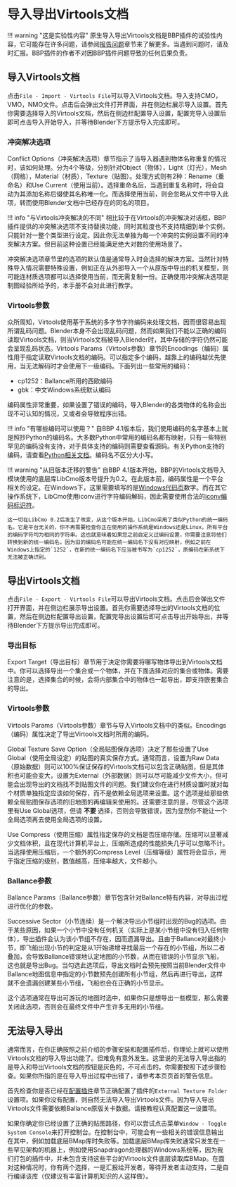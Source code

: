 # 导入导出Virtools文档

!!! warning "这是实验性内容"
    原生导入导出Virtools文档是BBP插件的试验性内容，它可能存在许多问题，请参阅[报告问题](./report-bugs.md)章节来了解更多。当遇到问题时，请及时汇报。BBP插件的作者不对因BBP插件问题导致的任何后果负责。

## 导入Virtools文档

点击`File - Import - Virtools File`可以导入Virtools文档。导入支持CMO，VMO，NMO文件。点击后会弹出文件打开界面，并在侧边栏展示导入设置。首先你需要选择导入的Virtools文档，然后在侧边栏配置导入设置，配置完导入设置后即可点击导入开始导入，并等待Blender下方提示导入完成即可。

### 冲突解决选项

Conflict Options（冲突解决选项）章节指示了当导入器遇到物体名称重复的情况时，该如何处理。分为4个等级，分别针对Object（物体），Light（灯光），Mesh（网格），Material（材质），Texture（贴图）。处理方式则有2种：Rename（重命名）和Use Current（使用当前）。选择重命名后，当遇到重复名称时，将会自动为其添加名称后缀使其名称唯一化。而选择使用当前，则会忽略从文件中导入此项，转而使用Blender文档中已经存在的同名的项目。

!!! info "与Virtools冲突解决的不同"
    相比较于在Virtools的冲突解决对话框，BBP插件提供的冲突解决选项不支持替换功能，同时其粒度也不支持精细到单个实例，只能针对一整个类型进行设定。因此你无法单独为每一个冲突的实例设置不同的冲突解决方案。但目前这种设置已经能满足绝大对数的使用场景了。

冲突解决选项章节里的选项的默认值是通常导入时会选择的解决方案。当然针对特殊导入情况需要特殊设置，例如正在从外部导入一个从原版中导出的机关模型，则可能连材质选项都可以选择使用当前，而无需复制一份。正确使用冲突解决选项是制图经验所给予的，本手册不会对此进行教学。

### Virtools参数

众所周知，Virtools使用基于系统的多字节字符编码来处理文档，因而很容易出现所谓乱码问题。Blender本身不会出现乱码问题，然而如果我们不能以正确的编码读取Virtools文档，则当Virtools文档被导入Blender时，其中存储的字符仍然可能会呈现乱码状态。Virtools Params（Virtools参数）章节的Encodings（编码）属性用于指定读取Virtools文档的编码。可以指定多个编码，越靠上的编码越优先使用，当无法解码时才会使用下一级编码。下面列出一些常用的编码：

* cp1252：Ballance所用的西欧编码
* gbk：中文Windows系统默认编码

编码属性非常重要，如果设置了错误的编码，导入Blender的各类物体的名称会出现不可认知的情况，又或者会导致程序出错。

!!! info "有哪些编码可以使用？"
    自BBP 4.1版本后，我们使用编码的名字基本上就是照抄Python的编码名。大多数Python中常用的编码名都有映射，只有一些特别罕见的编码没有支持，对于具体支持的编码则需要查看源码。有关Python支持的编码，请查看[Python相关文档](https://docs.python.org/3/library/codecs.html#standard-encodings)。编码名不区分大小写。

!!! warning "从旧版本迁移的警告"
    自BBP 4.1版本开始，BBP的Virtools文档导入模块使用的底层库LibCmo版本号提升为0.2。在此版本前，编码属性是一个平台相关的设定。在Windows下，这里需要填写的是[Windows代码页](https://learn.microsoft.com/en-us/windows/win32/intl/code-page-identifiers)数字。而在其它操作系统下，LibCmo使用iconv进行字符编码解码，因此需要使用合法的[iconv编码标识符](https://www.gnu.org/software/libiconv/)。

    这一切在LibCmo 0.2后发生了改变，从这个版本开始，LibCmo采用了类似Python的统一编码名。它是平台无关的，你不再需要检查你正在使用的操作系统是Windows还是Linux，所有平台的编码字符均为相同的字符串。这也就意味着如果您之前自定义过编码设置，你需要注意将他们转换到新的统一编码名，因为旧的编码名可能在统一编码名下没有对应映射，例如之前在Windows上指定的`1252`，在新的统一编码名下应当被书写为`cp1252`，原编码在新系统下无法被正确识别。

## 导出Virtools文档

点击`File - Export - Virtools File`可以导出Virtools文档。点击后会弹出文件打开界面，并在侧边栏展示导出设置。首先你需要选择导出的Virtools文档的位置，然后在侧边栏配置导出设置，配置完导出设置后即可点击导出开始导出，并等待Blender下方提示导出完成即可。

### 导出目标

Export Target（导出目标）章节用于决定你需要将哪写物体导出到Virtools文档中。你可以选择导出一个集合或一个物体，并在下面选择对应的集合或物体。需要注意的是，选择集合的时候，会将内部集合中的物体也一起导出，即支持嵌套集合的导出。

### Virtools参数

Virtools Params（Virtools参数）章节与导入Virtools文档中的类似。Encodings（编码）属性决定了导出Virtools文档时所用的编码。

Global Texture Save Option（全局贴图保存选项）决定了那些设置了Use Global（使用全局设定）的贴图的真实保存方式。通常而言，设置为Raw Data（原始数据）则可以100%保证保存的Virtools文档可以包含正确贴图，但是其体积也可能会变大，设置为External（外部数据）则可以尽可能减少文件大小，但可能会出现导出的文档找不到贴图文件的问题。我们建议你在进行材质设置时就对每个材质单独指定应该如何保存，而不是依赖全局选项来设置。这个选项是给那些依赖全局贴图保存选项的旧地图的再编辑来使用的。还需要注意的是，尽管这个选项里有Use Global选项，但请 **不要** 选择，否则会导致错误，因为显然你不能让一个全局选项再去使用全局选项的设置。

Use Compress（使用压缩）属性指定保存的文档是否压缩存储。压缩可以显著减少文档体积，且在现代计算机平台上，压缩所造成的性能损失几乎可以忽略不计。当选择使用压缩后，一个额外的Compress Level（压缩等级）属性将会显示，用于指定压缩的级别，数值越高，压缩率越大，文件越小。

### Ballance参数

Ballance Params（Ballance参数）章节包含针对Ballance特有内容，对导出过程进行优化的参数。

Successive Sector（小节连续）是一个解决导出小节组时出现的Bug的选项。由于某些原因，如果一个小节中没有任何机关（实际上是某小节组中没有归入任何物体），导出插件会认为该小节组不存在，因而遗漏导出。且由于Ballance对最终小节，即飞船出现小节的判定是从1开始递增寻找最后一个存在的小节组，所以二者叠加，会导致Ballance错误地认定地图的小节数，从而在错误的小节显示飞船，这也就是导出Bug。当勾选此选项后，导出文档时会预先按照当前Blender文件中Ballance地图信息中指定的小节数预先创建所有小节组，然后再进行导出，这样就不会遗漏创建某些小节组，飞船也会在正确的小节显示。

这个选项通常在导出可游玩的地图时选中，如果你只是想导出一些模型，那么需要关闭此选项，否则会在最终文件中产生许多无用的小节组。

## 无法导入导出

通常而言，在你正确按照之前介绍的步骤安装和配置插件后，你理论上就可以使用Virtools文档的导入导出功能了。但难免有意外发生。这里说的无法导入导出指的是导入和导出Virtools文档的按钮是灰色的，不可点击的。你需要按照下述步骤检查。如果你所指的是在导入导出过程中出错了，请参考本页页首的警告信息。

首先检查你是否已经在[配置插件](configure-plugin.md)章节正确配置了插件的`External Texture Folder`设置项。如果你没有配置，则自然无法导入导出Virtools文件。因为导入导出Virtools文件需要依赖Ballance原版关卡数据。请按教程认真配置这一设置项。

如果你确定你已经设置了正确的贴图路径，你可以尝试点击菜单`Window - Toggle System Console`来打开控制台。在控制台中，可能会有一些相关的错误信息输出在其中，例如加载底层BMap库时失败等。加载底层BMap库失败通常只发生在一些罕见架构的机器上，例如使用Snapdragon处理器的Windows系统等，因为我们打包的插件中，并未包含支持这些平台的Virtools文件底层读取库BMap。在面对这种情况时，你有两个选择，一是汇报给开发者，等待开发者主动支持，二是自行编译该库（仅建议有丰富计算机知识的人这样做）。

